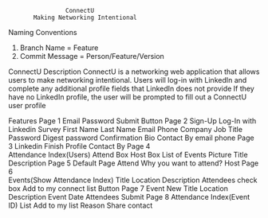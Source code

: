                     ConnectU
           Making Networking Intentional

Naming Conventions
  1. Branch Name = Feature
  2. Commit Message = Person/Feature/Version

ConnectU Description
  ConnectU is a networking web application that allows users to make networking intentional. 
  Users will log-in with LinkedIn and complete any additional profile fields that LinkedIn does not provide
  If they have no LinkedIn profile, the user will be prompted to fill out a ConnectU user profile

Features
Page 1
    Email
    Password
    Submit Button 
Page 2 
    Sign-Up 
    Log-In with Linkedin
    Survey
    First Name
    Last Name
    Email
    Phone
    Company
    Job Title
    Password Digest
    password Confirmation
    Bio
    Contact By
    email
    phone
Page 3
    Linkedin 
    Finish Profile
    Contact By
Page 4  
    Attendance Index(Users)
    Attend Box
    Host Box
    List of Events
    Picture 
    Title 
    Description
Page 5
    Default Page
    Attend
    Why you want to attend?
    Host
Page 6  
    Events(Show Attendance Index)
    Title 
    Location
    Description
    Attendees
    check box
    Add to my connect list Button
Page 7 
    Event New
    Title
    Location
    Description
    Event Date
    Attendees
    Submit
Page 8
    Attendance Index(Event ID)
    List
    Add to my list
    Reason
    Share contact



